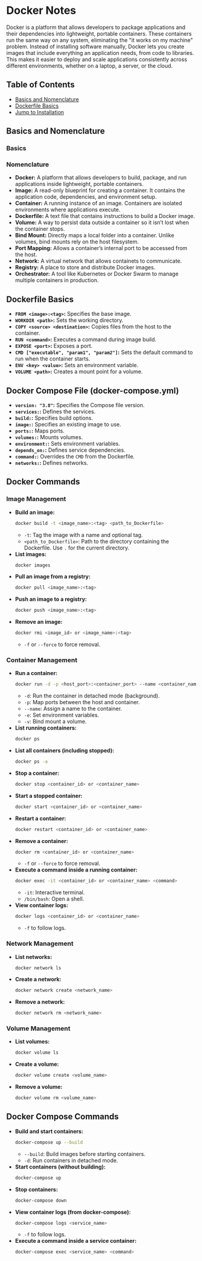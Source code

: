 # Docker Notes

Docker is a platform that allows developers to package applications and their dependencies into lightweight, portable containers. These containers run the same way on any system, eliminating the "it works on my machine" problem. Instead of installing software manually, Docker lets you create images that include everything an application needs, from code to libraries. This makes it easier to deploy and scale applications consistently across different environments, whether on a laptop, a server, or the cloud.

## Table of Contents

- [Basics and Nomenclature](#basics_and_nomenclature)
- [Dockerfile Basics](#dockerfile_basics)
- [Jump to Installation](#installation)

## Basics and Nomenclature

### Basics

### Nomenclature
- **Docker:** A platform that allows developers to build, package, and run applications inside lightweight, portable containers.
- **Image:** A read-only blueprint for creating a container. It contains the application code, dependencies, and environment setup.
- **Container:** A running instance of an image. Containers are isolated environments where applications execute.
- **Dockerfile:** A text file that contains instructions to build a Docker image.
- **Volume:** A way to persist data outside a container so it isn’t lost when the container stops.
- **Bind Mount:** Directly maps a local folder into a container. Unlike volumes, bind mounts rely on the host filesystem.
- **Port Mapping:** Allows a container’s internal port to be accessed from the host.
- **Network:** A virtual network that allows containets to communicate.
- **Registry:** A place to store and distribute Docker images.
- **Orchestrator:** A tool like Kubernetes or Docker Swarm to manage multiple containers in production.

### 

## Dockerfile Basics

* **`FROM <image>:<tag>`:** Specifies the base image.
* **`WORKDIR <path>`:** Sets the working directory.
* **`COPY <source> <destination>`:** Copies files from the host to the container.
* **`RUN <command>`:** Executes a command during image build.
* **`EXPOSE <port>`:** Exposes a port.
* **`CMD ["executable", "param1", "param2"]`:** Sets the default command to run when the container starts.
* **`ENV <key> <value>`:** Sets an environment variable.
* **`VOLUME <path>`:** Creates a mount point for a volume.

## Docker Compose File (docker-compose.yml)

* **`version: "3.8"`:** Specifies the Compose file version.
* **`services:`:** Defines the services.
* **`build:`:** Specifies build options.
* **`image:`:** Specifies an existing image to use.
* **`ports:`:** Maps ports.
* **`volumes:`:** Mounts volumes.
* **`environment:`:** Sets environment variables.
* **`depends_on:`:** Defines service dependencies.
* **`command:`:** Overrides the `CMD` from the Dockerfile.
* **`networks:`:** Defines networks.

## Docker Commands

### Image Management

* **Build an image:**
    ```bash
    docker build -t <image_name>:<tag> <path_to_Dockerfile>
    ```
    * `-t`: Tag the image with a name and optional tag.
    * `<path_to_Dockerfile>`: Path to the directory containing the Dockerfile. Use `.` for the current directory.
* **List images:**
    ```bash
    docker images
    ```
* **Pull an image from a registry:**
    ```bash
    docker pull <image_name>:<tag>
    ```
* **Push an image to a registry:**
    ```bash
    docker push <image_name>:<tag>
    ```
* **Remove an image:**
    ```bash
    docker rmi <image_id> or <image_name>:<tag>
    ```
    * `-f` or `--force` to force removal.

### Container Management

* **Run a container:**
    ```bash
    docker run -d -p <host_port>:<container_port> --name <container_name> <image_name>:<tag>
    ```
    * `-d`: Run the container in detached mode (background).
    * `-p`: Map ports between the host and container.
    * `--name`: Assign a name to the container.
    * `-e`: Set environment variables.
    * `-v`: Bind mount a volume.
* **List running containers:**
    ```bash
    docker ps
    ```
* **List all containers (including stopped):**
    ```bash
    docker ps -a
    ```
* **Stop a container:**
    ```bash
    docker stop <container_id> or <container_name>
    ```
* **Start a stopped container:**
    ```bash
    docker start <container_id> or <container_name>
    ```
* **Restart a container:**
    ```bash
    docker restart <container_id> or <container_name>
    ```
* **Remove a container:**
    ```bash
    docker rm <container_id> or <container_name>
    ```
    * `-f` or `--force` to force removal.
* **Execute a command inside a running container:**
    ```bash
    docker exec -it <container_id> or <container_name> <command>
    ```
    * `-it`: Interactive terminal.
    * `/bin/bash`: Open a shell.
* **View container logs:**
    ```bash
    docker logs <container_id> or <container_name>
    ```
    * `-f` to follow logs.

### Network Management

* **List networks:**
    ```bash
    docker network ls
    ```
* **Create a network:**
    ```bash
    docker network create <network_name>
    ```
* **Remove a network:**
    ```bash
    docker network rm <network_name>
    ```

### Volume Management

* **List volumes:**
    ```bash
    docker volume ls
    ```
* **Create a volume:**
    ```bash
    docker volume create <volume_name>
    ```
* **Remove a volume:**
    ```bash
    docker volume rm <volume_name>
    ```

## Docker Compose Commands

* **Build and start containers:**
    ```bash
    docker-compose up --build
    ```
    * `--build`: Build images before starting containers.
    * `-d`: Run containers in detached mode.
* **Start containers (without building):**
    ```bash
    docker-compose up
    ```
* **Stop containers:**
    ```bash
    docker-compose down
    ```
* **View container logs (from docker-compose):**
    ```bash
    docker-compose logs <service_name>
    ```
    * `-f` to follow logs.
* **Execute a command inside a service container:**
    ```bash
    docker-compose exec <service_name> <command>
    ```
